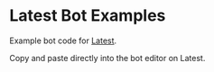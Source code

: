 # Latest Bot Examples

Example bot code for [Latest](https://ltst.xyz).

Copy and paste directly into the bot editor on Latest.
